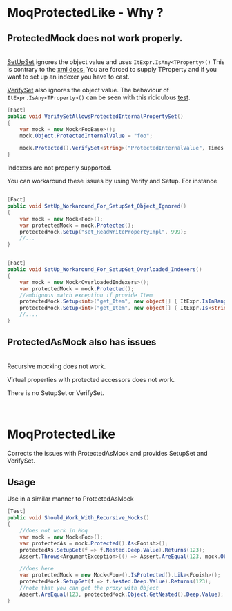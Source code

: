 # MoqProtectedLike - Why ?

## ProtectedMock does not work properly.
&nbsp;  
[SetUpSet](https://github.com/moq/moq4/blob/a6fde8b6d79a7437bf642d115785b97f40779b6a/src/Moq/Protected/ProtectedMock.cs#L128) ignores the object value and uses `ItExpr.IsAny<TProperty>()`
This is contrary to the [xml docs.](https://github.com/moq/moq4/blob/a6fde8b6d79a7437bf642d115785b97f40779b6a/src/Moq/Protected/IProtectedMock.cs#L108)
You are forced to supply TProperty and if you want to set up an indexer you have to cast.

[VerifySet](https://github.com/moq/moq4/blob/a6fde8b6d79a7437bf642d115785b97f40779b6a/src/Moq/Protected/ProtectedMock.cs#L294) also ignores the object value.
The behaviour of `ItExpr.IsAny<TProperty>()` can be seen with this ridiculous [test](https://github.com/moq/moq4/blob/a6fde8b6d79a7437bf642d115785b97f40779b6a/tests/Moq.Tests/ProtectedMockFixture.cs#L806).

```csharp
[Fact]
public void VerifySetAllowsProtectedInternalPropertySet()
{
	var mock = new Mock<FooBase>();
	mock.Object.ProtectedInternalValue = "foo";

	mock.Protected().VerifySet<string>("ProtectedInternalValue", Times.Once(), "bar");
}

```

Indexers are not properly supported.

You can workaround these issues by using Verify and Setup.  For instance

```csharp

[Fact]
public void SetUp_Workaround_For_SetupSet_Object_Ignored()
{
	var mock = new Mock<Foo>();
	var protectedMock = mock.Protected();
	protectedMock.Setup("set_ReadWritePropertyImpl", 999);
	//...
}


[Fact]
public void SetUp_Workaround_For_SetupGet_Overloaded_Indexers()
{
	var mock = new Mock<OverloadedIndexers>();
	var protectedMock = mock.Protected();
	//ambiguous match exception if provide Item
	protectedMock.Setup<int>("get_Item", new object[] { ItExpr.IsInRange(3, 4, Moq.Range.Inclusive) }).Returns(123);
	protectedMock.Setup<int>("get_Item", new object[] { ItExpr.Is<string>(index => index.StartsWith("Match")) }).Returns(456);
	//....
}
```

## ProtectedAsMock also has issues  
&nbsp;  
Recursive mocking does not work.

Virtual properties with protected accessors does not work.

There is no SetupSet or VerifySet.
 
&nbsp;

# MoqProtectedLike 

Corrects the issues with ProtectedAsMock and provides SetupSet and VerifySet.

## Usage


Use in a similar manner to ProtectedAsMock

```csharp
[Test]
public void Should_Work_With_Recursive_Mocks()
{
	//does not work in Moq
	var mock = new Mock<Foo>();
	var protectedAs = mock.Protected().As<Fooish>();
	protectedAs.SetupGet(f => f.Nested.Deep.Value).Returns(123);
	Assert.Throws<ArgumentException>(() => Assert.AreEqual(123, mock.Object.GetNested().Deep.Value));

	//does here
	var protectedMock = new Mock<Foo>().IsProtected().Like<Fooish>();
	protectedMock.SetupGet(f => f.Nested.Deep.Value).Returns(123);
	//note that you can get the proxy with Object
	Assert.AreEqual(123, protectedMock.Object.GetNested().Deep.Value);
}


```
